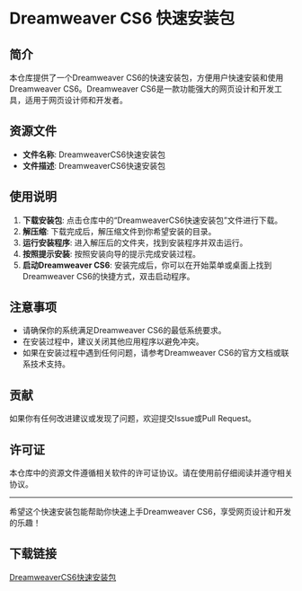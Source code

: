 # Dreamweaver CS6 快速安装包

## 简介

本仓库提供了一个Dreamweaver CS6的快速安装包，方便用户快速安装和使用Dreamweaver CS6。Dreamweaver CS6是一款功能强大的网页设计和开发工具，适用于网页设计师和开发者。

## 资源文件

- **文件名称**: DreamweaverCS6快速安装包
- **文件描述**: DreamweaverCS6快速安装包

## 使用说明

1. **下载安装包**: 点击仓库中的“DreamweaverCS6快速安装包”文件进行下载。
2. **解压缩**: 下载完成后，解压缩文件到你希望安装的目录。
3. **运行安装程序**: 进入解压后的文件夹，找到安装程序并双击运行。
4. **按照提示安装**: 按照安装向导的提示完成安装过程。
5. **启动Dreamweaver CS6**: 安装完成后，你可以在开始菜单或桌面上找到Dreamweaver CS6的快捷方式，双击启动程序。

## 注意事项

- 请确保你的系统满足Dreamweaver CS6的最低系统要求。
- 在安装过程中，建议关闭其他应用程序以避免冲突。
- 如果在安装过程中遇到任何问题，请参考Dreamweaver CS6的官方文档或联系技术支持。

## 贡献

如果你有任何改进建议或发现了问题，欢迎提交Issue或Pull Request。

## 许可证

本仓库中的资源文件遵循相关软件的许可证协议。请在使用前仔细阅读并遵守相关协议。

---

希望这个快速安装包能帮助你快速上手Dreamweaver CS6，享受网页设计和开发的乐趣！

## 下载链接

[DreamweaverCS6快速安装包](https://pan.quark.cn/s/eaaf2d8230e3)